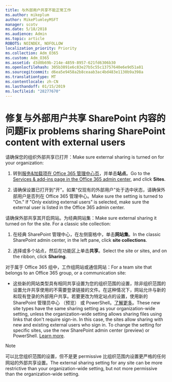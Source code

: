 ```yaml
---
title: 与外部用户共享不能正常工作
ms.author: mikeplum
author: MikePlumleyMSFT
manager: scotv
ms.date: 5/18/2018
ms.audience: Admin
ms.topic: article
ROBOTS: NOINDEX, NOFOLLOW
localization_priority: Priority
ms.collection: Adm_O365
ms.custom: Adm_O365
ms.assetid: d3d0b69b-214e-4859-8957-621fd6306b30
ms.openlocfilehash: 305b3891e6c83e27b5c55c13757640e6e9d51a81
ms.sourcegitcommit: d6ea5e9458a2b8ceaab3ac4bd483e1130b9a398a
ms.translationtype: MT
ms.contentlocale: zh-CN
ms.lasthandoff: 01/15/2019
ms.locfileid: "28277670"
---
```

# <a name="fix-problems-sharing-sharepoint-content-with-external-users"></a><span data-ttu-id="34b1b-102">修复与外部用户共享 SharePoint 内容的问题</span><span class="sxs-lookup"><span data-stu-id="34b1b-102">Fix problems sharing SharePoint content with external users</span></span>

<span data-ttu-id="34b1b-103">请确保您的组织外部共享已打开：</span><span class="sxs-lookup"><span data-stu-id="34b1b-103">Make sure external sharing is turned on for your organization:</span></span>
  
1. <span data-ttu-id="34b1b-104">转到[服务&amp;加载项在 Office 365 管理中心页](https://portal.office.com/adminportal/home#/Settings/ServicesAndAddIns)，并单击**站点**。</span><span class="sxs-lookup"><span data-stu-id="34b1b-104">Go to the [Services &amp; add-ins page in the Office 365 admin center](https://portal.office.com/adminportal/home#/Settings/ServicesAndAddIns), and click **Sites**.</span></span>
    
2. <span data-ttu-id="34b1b-p101">请确保设置已打开到"开"。如果"仅现有的外部用户"处于选中状态，请确保外部用户是否列在 Office 365 管理中心。</span><span class="sxs-lookup"><span data-stu-id="34b1b-p101">Make sure the setting is turned to "On." If "Only existing external users" is selected, make sure the external user is listed in the Office 365 admin center.</span></span>
    
<span data-ttu-id="34b1b-p102">请确保外部共享其开启网站。为经典网站集：</span><span class="sxs-lookup"><span data-stu-id="34b1b-p102">Make sure external sharing it turned on for the site. For a classic site collection:</span></span>
  
1. <span data-ttu-id="34b1b-109">在经典 SharePoint 管理中心，在左侧窗格中，单击**网站集**。</span><span class="sxs-lookup"><span data-stu-id="34b1b-109">In the classic SharePoint admin center, in the left pane, click **site collections**.</span></span>
    
2. <span data-ttu-id="34b1b-110">选择或多个站点，然后在功能区上单击**共享**。</span><span class="sxs-lookup"><span data-stu-id="34b1b-110">Select the site or sites, and on the ribbon, click **Sharing**.</span></span>
    
<span data-ttu-id="34b1b-111">对于属于 Office 365 组中，工作组网站或通信网站：</span><span class="sxs-lookup"><span data-stu-id="34b1b-111">For a team site that belongs to an Office 365 group, or a communication site:</span></span>
  
- <span data-ttu-id="34b1b-p103">这些新的网站类型具有相同共享设置为您的组织范围的设置，除非组织范围的设置允许共享使用的不需要登录链接的文件。在这种情况下，网站允许与新的和现有登录的外部用户共享。若要更改为特定站点的设置，使用新的 SharePoint 管理员中心 （预览） 或 PowerShell。[了解更多](https://go.microsoft.com/fwlink/?linkid=871863)。</span><span class="sxs-lookup"><span data-stu-id="34b1b-p103">These new site types have the same sharing setting as your organization-wide setting, unless the organization-wide setting allows sharing files using links that don't require sign-in. In this case, the sites allow sharing with new and existing external users who sign in. To change the setting for specific sites, use the new SharePoint admin center (preview) or PowerShell. [Learn more](https://go.microsoft.com/fwlink/?linkid=871863).</span></span>
    
> [!NOTE]
> <span data-ttu-id="34b1b-116">可以比您组织范围的设置，但不是更 permissive 比组织范围内设置更严格的任何网站的外部共享设置。</span><span class="sxs-lookup"><span data-stu-id="34b1b-116">The external sharing setting for any site can be more restrictive than your organization-wide setting, but not more permissive than the organization-wide setting.</span></span> 
  

